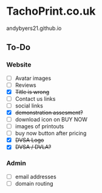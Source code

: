 # TachoPrint.co.uk

andybyers21.github.io

## To-Do

### Website
- [ ] Avatar images
- [ ] Reviews 
- [X] ~~Title is wrong~~
- [ ] Contact us links
- [ ] social links
- [X] ~~demonstration assesment?~~
- [ ] download icon on BUY NOW
- [ ] images of printouts
- [ ] buy now button after pricing
- [X] ~~DVSA Logo~~
- [X] ~~DVSA / DVLA?~~

### Admin
- [ ] email addresses
- [ ] domain routing
